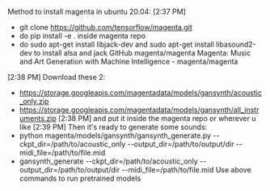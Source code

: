 Method to install magenta in ubuntu 20.04:
[2:37 PM]
- git clone https://github.com/tensorflow/magenta.git
- do pip install -e . inside magenta repo
- do  sudo apt-get install libjack-dev and sudo apt-get install libasound2-dev to install alsa and jack
GitHub
magenta/magenta
Magenta: Music and Art Generation with Machine Intelligence - magenta/magenta

[2:38 PM]
Download these 2:
-  https://storage.googleapis.com/magentadata/models/gansynth/acoustic_only.zip
- https://storage.googleapis.com/magentadata/models/gansynth/all_instruments.zip
[2:38 PM]
and put it inside the magenta repo or wherever u like
[2:39 PM]
Then it's ready to generate some sounds:
- python magenta/models/gansynth/gansynth_generate.py --ckpt_dir=/path/to/acoustic_only --output_dir=/path/to/output/dir --midi_file=/path/to/file.mid
- gansynth_generate --ckpt_dir=/path/to/acoustic_only --output_dir=/path/to/output/dir --midi_file=/path/to/file.mid
Use above commands to run pretrained models
